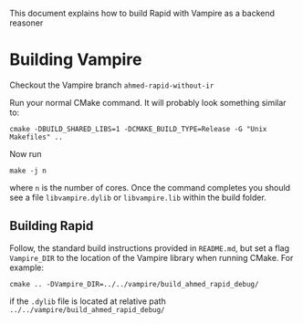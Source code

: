 This document explains how to build Rapid with Vampire as a backend reasoner

# Building Vampire

Checkout the Vampire branch `ahmed-rapid-without-ir`

Run your normal CMake command. It will probably look something similar to:

```
cmake -DBUILD_SHARED_LIBS=1 -DCMAKE_BUILD_TYPE=Release -G "Unix Makefiles" ..
```

Now run

```
make -j n
```

where `n` is the number of cores. Once the command completes you should see a file `libvampire.dylib` or `libvampire.lib` within the build folder.

## Building Rapid

Follow, the standard build instructions provided in `README.md`, but set a flag `Vampire_DIR` to the location of the Vampire library when running CMake. For example:

```
cmake .. -DVampire_DIR=../../vampire/build_ahmed_rapid_debug/    
```

if the `.dylib` file is located at relative path `../../vampire/build_ahmed_rapid_debug/ `